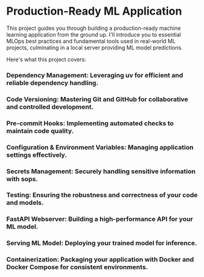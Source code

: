 # Production-Ready ML Application
This project guides you through building a production-ready machine learning application from the ground up. I'll introduce you to essential MLOps best practices and fundamental tools used in real-world ML projects, culminating in a local server providing ML model predictions.

Here's what this project covers:

### Dependency Management: Leveraging uv for efficient and reliable dependency handling.
### Code Versioning: Mastering Git and GitHub for collaborative and controlled development.
### Pre-commit Hooks: Implementing automated checks to maintain code quality.
### Configuration & Environment Variables: Managing application settings effectively.
### Secrets Management: Securely handling sensitive information with sops.
### Testing: Ensuring the robustness and correctness of your code and models.
### FastAPI Webserver: Building a high-performance API for your ML model.
### Serving ML Model: Deploying your trained model for inference.
### Containerization: Packaging your application with Docker and Docker Compose for consistent environments.
